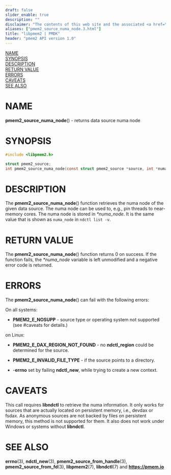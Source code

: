 ```yaml
---
draft: false
slider_enable: true
description: ""
disclaimer: "The contents of this web site and the associated <a href=\"https://github.com/pmem\">GitHub repositories</a> are BSD-licensed open source."
aliases: ["pmem2_source_numa_node.3.html"]
title: "libpmem2 | PMDK"
header: "pmem2 API version 1.0"
---
```


[comment]: <> (SPDX-License-Identifier: BSD-3-Clause)
[comment]: <> (Copyright 2020, Intel Corporation)

[comment]: <> (pmem2_source_numa_node.3 -- man page for pmem2_source_numa_node)

[NAME](#name)<br />
[SYNOPSIS](#synopsis)<br />
[DESCRIPTION](#description)<br />
[RETURN VALUE](#return-value)<br />
[ERRORS](#errors)<br />
[CAVEATS](#caveats)<br />
[SEE ALSO](#see-also)<br />

# NAME #

**pmem2_source_numa_node**() - returns data source numa node

# SYNOPSIS #

```c
#include <libpmem2.h>

struct pmem2_source;
int pmem2_source_numa_node(const struct pmem2_source *source, int *numa_node);
```

# DESCRIPTION #

The **pmem2_source_numa_node**() function retrieves the numa node of the given data source.
The numa node can be used to, e.g., pin threads to near-memory cores. The numa node is stored in *\*numa_node*.
It is the same value that is shown as `numa_node` in `ndctl list -v`.

# RETURN VALUE #

The **pmem2_source_numa_node**() function returns 0 on success.
If the function fails, the *\*numa_node* variable is left unmodified and a negative error code is returned.

# ERRORS #

The **pmem2_source_numa_node**() can fail with the following errors:

On all systems:

* **PMEM2_E_NOSUPP** - source type or operating system not supported (see #caveats for details.)

on Linux:

* **PMEM2_E_DAX_REGION_NOT_FOUND** - no **ndctl_region** could be determined for the source.

* **PMEM2_E_INVALID_FILE_TYPE** - if the source points to a directory.

* -**errno** set by failing **ndctl_new**, while trying to create a new context.

# CAVEATS #

This call requires **libndctl** to retrieve the numa information.
It only works for sources that are actually located on persistent memory, i.e., devdax or fsdax.
As anonymous sources are not backed by files on persistent memory, this method is not supported for them.
It also does not work under Windows or systems without **libndctl**.

# SEE ALSO #

**errno**(3), **ndctl_new**(3), **pmem2_source_from_handle**(3),
**pmem2_source_from_fd**(3), **libpmem2**(7), **libndctl**(7) and **<https://pmem.io>**
